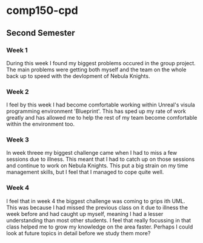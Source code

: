 # comp150-cpd

## Second Semester

### Week 1

During this week I found my biggest problems occured in the group project. The main problems were getting both myself and the team on the whole back up to speed with the devlopment of Nebula Knights.

### Week 2

I feel by this week I had become comfortable working within Unreal's visula programming environment 'Blueprint'. This has sped up my rate of work greatly and has allowed me to help the rest of my team become comfortable within the environment too.

### Week 3

In week threee my biggest challenge came when I had to miss a few sessions due to illness. This meant that I had to catch up on those sessions and continue to work on Nebula Knights. This put a big strain on my time management skills, but I feel that I managed to cope quite well.

### Week 4 

I feel that in week 4 the biggest challenge was coming to grips ith UML. This was because I had missed the previous class on it due to illness the week before and had caught up myself, meaning I had a lesser understanding than most other students. I feel that really focussing in that class helped me to grow my knowledge on the area faster. Perhaps I could look at future topics in detail before we study them more?
